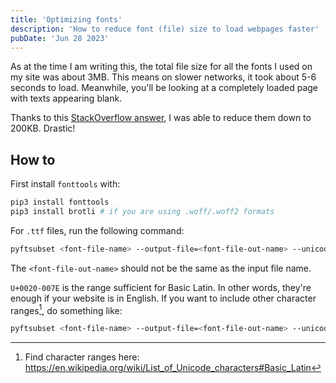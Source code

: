 ```yaml
---
title: 'Optimizing fonts'
description: 'How to reduce font (file) size to load webpages faster'
pubDate: 'Jun 28 2023'
---
```


As at the time I am writing this, the total file size for all the fonts I used on my site was about 3MB. This means on slower networks, it took about 5-6 seconds to load. Meanwhile, you'll be looking at a completely loaded page with texts appearing blank.

Thanks to this [StackOverflow answer](https://stackoverflow.com/a/66238793/4803261), I was able to reduce them down to 200KB. Drastic!

## How to

First install `fonttools` with:

```sh
pip3 install fonttools
pip3 install brotli # if you are using .woff/.woff2 formats
```

For `.ttf` files, run the following command:

```sh
pyftsubset <font-file-name> --output-file=<font-file-out-name> --unicodes=U+0020-007E
```

The `<font-file-out-name>` should not be the same as the input file name.

`U+0020-007E` is the range sufficient for Basic Latin. In other words, they're enough if your website is in English. If you want to include other character ranges[^1], do something like:

```sh
pyftsubset <font-file-name> --output-file=<font-file-out-name> --unicodes=U+0020-007E,U+00A0-00FF
```

[^1]: Find character ranges here: https://en.wikipedia.org/wiki/List_of_Unicode_characters#Basic_Latin
